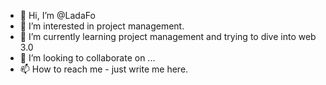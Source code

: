 - 👋 Hi, I’m @LadaFo
- 👀 I’m interested in project management.
- 🌱 I’m currently learning project management and trying to dive into web 3.0
- 💞️ I’m looking to collaborate on ...
- 📫 How to reach me - just write me here.

<!---
LadaFo/LadaFo is a ✨ special ✨ repository because its `README.md` (this file) appears on your GitHub profile.
You can click the Preview link to take a look at your changes.
--->
